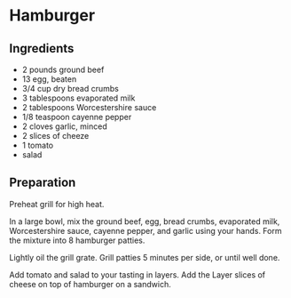 # Hamburger

## Ingredients

- 2 pounds ground beef
- 13 egg, beaten
- 3/4 cup dry bread crumbs
- 3 tablespoons evaporated milk
- 2 tablespoons Worcestershire sauce
- 1/8 teaspoon cayenne pepper
- 2 cloves garlic, minced 
- 2 slices of cheeze
- 1 tomato
- salad

## Preparation

Preheat grill for high heat.

In a large bowl, mix the ground beef, egg, bread crumbs, evaporated milk, Worcestershire sauce, cayenne pepper, and garlic using your hands. Form the mixture into 8 hamburger patties.

Lightly oil the grill grate. Grill patties 5 minutes per side, or until well done.

Add tomato and salad to your tasting in layers. Add the Layer slices of cheese on top of hamburger on a sandwich.
